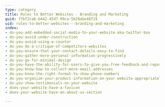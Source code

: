 ```yaml
---
type: category
title: Rules to Better Websites - Branding and Marketing
guid: ffbf2ca6-b442-45d7-99ca-5b28ebe48f19
uid: rules-to-better-websites---branding-and-marketing
index:
- do-you-add-embedded-social-media-to-your-website-aka-twitter-box
- do-you-avoid-under-construction
- do-you-avoid-using-a-counter
- do-you-do-a-critique-of-competitors-websites
- do-you-ensure-that-your-contact-details-easy-to-find
- do-you-gather-more-personal-information-progressively
- do-you-go-for-minimal-design
- do-you-have-the-ability-for-users-to-give-you-free-feedback-and-report-bugs-on-every-page
- do-you-know-how-to-collect-more-email-addresses
- do-you-know-the-right-format-to-show-phone-numbers
- do-you-organize-your-product-information-on-your-website-appropriately
- do-you-show-testimonials-on-your-website
- does-your-website-have-a-favicon
- does-your-website-have-an-about-us-section

---
```

 

